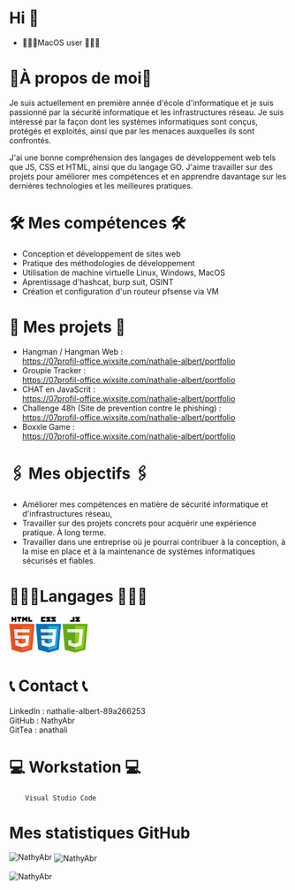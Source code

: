 # Hi 👋
- 👩🏽‍💻MacOS user 👩🏽‍💻
# 📍À propos de moi📍

Je suis actuellement en première année d'école d'informatique et je suis passionné par la sécurité informatique et les infrastructures réseau. Je suis intéressé par la façon dont les systèmes informatiques sont conçus, protégés et exploités, ainsi que par les menaces auxquelles ils sont confrontés.

J'ai une bonne compréhension des langages de développement web tels que JS, CSS et HTML, ainsi que du langage GO. J'aime travailler sur des projets pour améliorer mes compétences et en apprendre davantage sur les dernières technologies et les meilleures pratiques.

# 🛠️ Mes compétences 🛠️

- Conception et développement de sites web
- Pratique des méthodologies de développement
- Utilisation de machine virtuelle Linux, Windows, MacOS 
- Aprentissage d'hashcat, burp suit, OSINT
- Création et configuration d'un routeur pfsense via VM

# 🧨 Mes projets 🧨

- Hangman / Hangman Web : <br>https://07profil-office.wixsite.com/nathalie-albert/portfolio
- Groupie Tracker : <br>https://07profil-office.wixsite.com/nathalie-albert/portfolio
- CHAT en JavaScrit : <br>https://07profil-office.wixsite.com/nathalie-albert/portfolio
- Challenge 48h (Site de prevention contre le phishing) :<br> https://07profil-office.wixsite.com/nathalie-albert/portfolio
- Boxxle Game : <br>https://07profil-office.wixsite.com/nathalie-albert/portfolio

# 🖇️ Mes objectifs 🖇️

- Améliorer mes compétences en matière de sécurité informatique et d'infrastructures réseau, 
- Travailler sur des projets concrets pour acquérir une expérience pratique. À long terme.
- Travailler dans une entreprise où je pourrai contribuer à la conception, à la mise en place et à la maintenance de systèmes informatiques sécurisés et fiables.

# 👩🏽‍💻Langages 👩🏽‍💻

![Image](html.png) 

# 📞 Contact 📞

LinkedIn : nathalie-albert-89a266253 <br>
GitHub : NathyAbr<br>
GitTea : anathali

# 💻 Workstation 💻
        Visual Studio Code

# Mes statistiques GitHub
<p>&nbsp;<img align="center" src="https://github-readme-stats.vercel.app/api?username=pommedapi7749&show_icons=true&locale=fr&layout=compact&bg_color=00000000&hide_border=true" alt="NathyAbr" />
<img align="left" src="https://github-readme-stats.vercel.app/api/top-langs?username=pommedapi7749&show_icons=true&locale=fr&layout=compact&bg_color=00000000&hide_border=true" alt="NathyAbr" </p>

<p><img align="center" src="https://github-readme-streak-stats.herokuapp.com?user=NathyAbr7749&theme=dark&hide_border=true&locale=fr" alt="NathyAbr" /></p>
